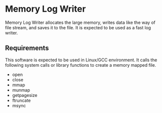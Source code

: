 # Memory Log Writer
Memory Log Writer allocates the large memory, writes data like the way of file stream, and saves it to the file.
It is expected to be used as a fast log writer.

## Requirements
This software is expected to be used in Linux/GCC environment.  It calls the following system calls or library functions to create a memory mapped file.
- open
- close
- mmap
- munmap
- getpagesize
- ftruncate
- msync
